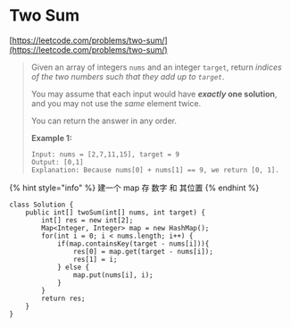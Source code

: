 # Two Sum

[https://leetcode.com/problems/two-sum/](https://leetcode.com/problems/two-sum/)

> Given an array of integers `nums` and an integer `target`, return _indices of the two numbers such that they add up to `target`_.
>
> You may assume that each input would have _**exactly**_**&#x20;one solution**, and you may not use the _same_ element twice.
>
> You can return the answer in any order.
>
> &#x20;
>
> **Example 1:**
>
> ```
> Input: nums = [2,7,11,15], target = 9
> Output: [0,1]
> Explanation: Because nums[0] + nums[1] == 9, we return [0, 1].
> ```

{% hint style="info" %}
建一个 map 存 数字 和 其位置
{% endhint %}

```
class Solution {
    public int[] twoSum(int[] nums, int target) {
        int[] res = new int[2];
        Map<Integer, Integer> map = new HashMap();
        for(int i = 0; i < nums.length; i++) {
            if(map.containsKey(target - nums[i])){
                res[0] = map.get(target - nums[i]);
                res[1] = i;
            } else {
                map.put(nums[i], i);
            }
        }
        return res;
    }
}
```
